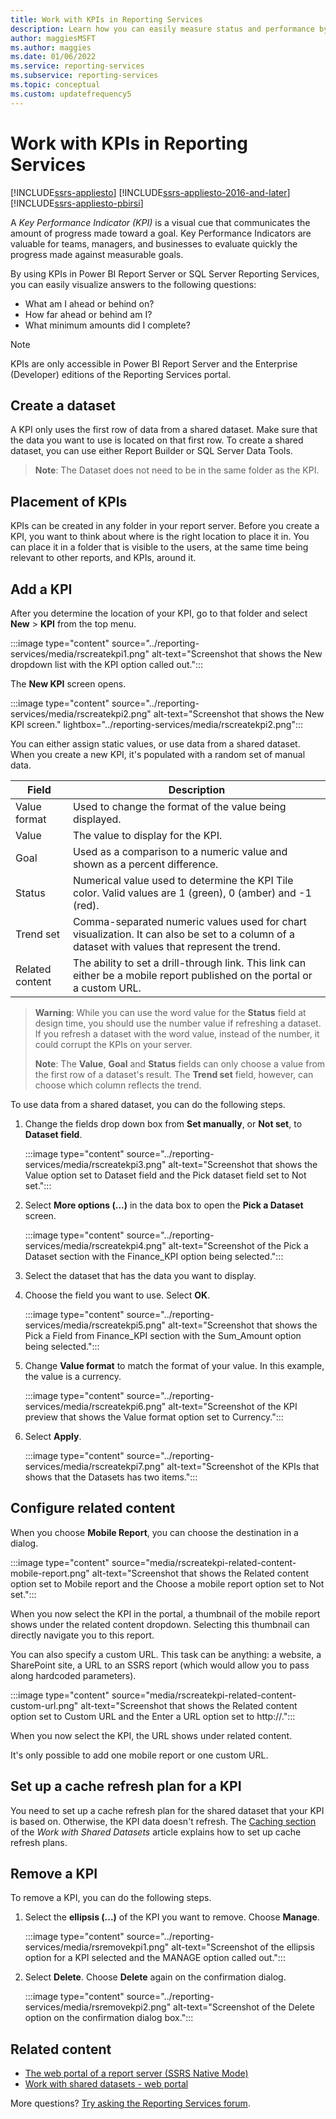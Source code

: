 ```yaml
---
title: Work with KPIs in Reporting Services
description: Learn how you can easily measure status and performance by using KPIs in SQL Server Reporting Services.
author: maggiesMSFT
ms.author: maggies
ms.date: 01/06/2022
ms.service: reporting-services
ms.subservice: reporting-services
ms.topic: conceptual
ms.custom: updatefrequency5
---
```


# Work with KPIs in Reporting Services

[!INCLUDE[ssrs-appliesto](../includes/ssrs-appliesto.md)] [!INCLUDE[ssrs-appliesto-2016-and-later](../includes/ssrs-appliesto-2016-and-later.md)] [!INCLUDE[ssrs-appliesto-pbirsi](../includes/ssrs-appliesto-pbirs.md)]

A *Key Performance Indicator (KPI)* is a visual cue that communicates the amount of progress made toward a goal.  Key Performance Indicators are valuable for teams, managers, and businesses to evaluate quickly the progress made against measurable goals.
  
By using KPIs in Power BI Report Server or SQL Server Reporting Services, you can easily visualize answers to the following questions:  
  
- What am I ahead or behind on?  
- How far ahead or behind am I?  
- What minimum amounts did I complete?  

> [!NOTE]
> KPIs are only accessible in Power BI Report Server and the Enterprise (Developer) editions of the Reporting Services portal.

## Create a dataset

A KPI only uses the first row of data from a shared dataset. Make sure that the data you want to use is located on that first row. To create a shared dataset, you can use either Report Builder or SQL Server Data Tools.  
  
> **Note**: The Dataset does not need to be in the same folder as the KPI.  
  
## Placement of KPIs  
  
KPIs can be created in any folder in your report server. Before you create a KPI, you want to think about where is the right location to place it in. You can place it in a folder that is visible to the users, at the same time being relevant to other reports, and KPIs, around it.  

## Add a KPI
  
After you determine the location of your KPI, go to that folder and select **New** > **KPI** from the top menu.  

:::image type="content" source="../reporting-services/media/rscreatekpi1.png" alt-text="Screenshot that shows the New dropdown list with the KPI option called out.":::


  
The **New KPI** screen opens.  

:::image type="content" source="../reporting-services/media/rscreatekpi2.png" alt-text="Screenshot that shows the New KPI screen." lightbox="../reporting-services/media/rscreatekpi2.png":::
  
You can either assign static values, or use data from a shared dataset. When you create a new KPI, it's populated with a random set of manual data.  
  
| Field | Description |
|-----------------|--------------------------------------------------------------------------------------------------------------------------------------------------|
| Value format | Used to change the format of the value being displayed. |
| Value | The value to display for the KPI. |
| Goal | Used as a comparison to a numeric value and shown as a percent difference. |
| Status | Numerical value used to determine the KPI Tile color. Valid values are 1 (green), 0 (amber) and -1 (red). |
| Trend set | Comma-separated numeric values used for chart visualization. It can also be set to a column of a dataset with values that represent the trend. |
| Related content | The ability to set a drill-through link. This link can either be a mobile report published on the portal or a custom URL. |
  
> **Warning**: While you can use the word value for the **Status** field at design time, you should use the number value if refreshing a dataset. If you refresh a dataset with the word value, instead of the number, it could corrupt the KPIs on your server.  
>
> **Note**: The **Value**, **Goal** and **Status** fields can only choose a value from the first row of a dataset's result. The **Trend set** field, however, can choose which column reflects the trend.  
  
To use data from a shared dataset, you can do the following steps.
  
1. Change the fields drop down box from **Set manually**, or **Not set**, to **Dataset field**.  

    :::image type="content" source="../reporting-services/media/rscreatekpi3.png" alt-text="Screenshot that shows the Value option set to Dataset field and the Pick dataset field set to Not set.":::
  
2. Select **More options (...)** in the data box to open the **Pick a Dataset** screen.  

    :::image type="content" source="../reporting-services/media/rscreatekpi4.png" alt-text="Screenshot of the Pick a Dataset section with the Finance_KPI option being selected.":::
  
3. Select the dataset that has the data you want to display.  
  
4. Choose the field you want to use. Select **OK**.  

    :::image type="content" source="../reporting-services/media/rscreatekpi5.png" alt-text="Screenshot that shows the Pick a Field from Finance_KPI section with the Sum_Amount option being selected.":::
  
5. Change **Value format** to match the format of your value. In this example, the value is a currency.  
  
    :::image type="content" source="../reporting-services/media/rscreatekpi6.png" alt-text="Screenshot of the KPI preview that shows the Value format option set to Currency.":::
  
6. Select **Apply**.  

    :::image type="content" source="../reporting-services/media/rscreatekpi7.png" alt-text="Screenshot of the KPIs that shows that the Datasets has two items.":::

## Configure related content

When you choose **Mobile Report**, you can choose the destination in a dialog.

:::image type="content" source="media/rscreatekpi-related-content-mobile-report.png" alt-text="Screenshot that shows the Related content option set to Mobile report and the Choose a mobile report option set to Not set.":::

When you now select the KPI in the portal, a thumbnail of the mobile report shows under the related content dropdown. Selecting this thumbnail can directly navigate you to this report.

You can also specify a custom URL. This task can be anything: a website, a SharePoint site, a URL to an SSRS report (which would allow you to pass along hardcoded parameters).

:::image type="content" source="media/rscreatekpi-related-content-custom-url.png" alt-text="Screenshot that shows the Related content option set to Custom URL and the Enter a URL option set to http://.":::

When you now select the KPI, the URL shows under related content.

It's only possible to add one mobile report or one custom URL.
 
## Set up a cache refresh plan for a KPI  
  
You need to set up a cache refresh plan for the shared dataset that your KPI is based on. Otherwise, the KPI data doesn't refresh. The [Caching section](../reporting-services/work-with-shared-datasets-web-portal.md#cache) of the *Work with Shared Datasets* article explains how to set up cache refresh plans.  

## Remove a KPI  
  
To remove a KPI, you can do the following steps.
  
1. Select the **ellipsis (...)** of the KPI you want to remove. Choose **Manage**.  

    :::image type="content" source="../reporting-services/media/rsremovekpi1.png" alt-text="Screenshot of the ellipsis option for a KPI selected and the MANAGE option called out.":::
  
2. Select **Delete**. Choose **Delete** again on the confirmation dialog.  

    :::image type="content" source="../reporting-services/media/rsremovekpi2.png" alt-text="Screenshot of the Delete option on the confirmation dialog box.":::
  
 
## Related content
  
- [The web portal of a report server (SSRS Native Mode)](../reporting-services/web-portal-ssrs-native-mode.md)  
- [Work with shared datasets - web portal](../reporting-services/work-with-shared-datasets-web-portal.md)

More questions? [Try asking the Reporting Services forum](/answers/search.html?c=&f=&includeChildren=&q=ssrs+OR+reporting+services&redirect=search%2fsearch&sort=relevance&type=question+OR+idea+OR+kbentry+OR+answer+OR+topic+OR+user).
